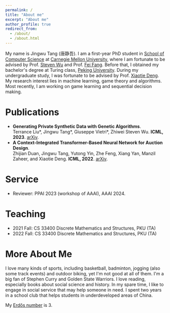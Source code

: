 ```yaml
---
permalink: /
title: "About me"
excerpt: "About me"
author_profile: true
redirect_from: 
  - /about/
  - /about.html
---
```


My name is Jingwu Tang (唐静吾). I am a first-year PhD student in [School of Computer Science](https://www.cs.cmu.edu/) at [Carnegie Mellon University](https://www.cmu.edu/), where I am fortunate to be advised by Prof. [Steven Wu](https://zstevenwu.com/) and Prof. [Fei Fang](https://feifang.info/). Before that, I obtained my bachelor's degree at Turing class, [Peking University](https://www.pku.edu.cn/). During my undergraduate study, I was fortunate to be advised by Prof. [Xiaotie Deng](https://cfcs.pku.edu.cn/english/people/faculty/xiaotiedeng/index.htm). My research interest lies in machine learning, game theory and algorithms. Most recently, I am working on game learning and sequential decision making.

# Publications
+ **Generating Private Synthetic Data with Genetic Algorithms**. <br>Terrance Liu\*, Jingwu Tang\*, Giuseppe Vietri\*, Zhiwei Steven Wu. **ICML, 2023**. [arXiv](https://arxiv.org/abs/2306.03257).
+ **A Context-Integrated Transformer-Based Neural Network for Auction Design**. <br>Zhijian Duan, Jingwu Tang, Yutong Yin, Zhe Feng, Xiang Yan, Manzil Zaheer, and Xiaotie Deng. **ICML, 2022**. [arXiv](https://arxiv.org/abs/2201.12489).


# Service
+ Reviewer: PPAI 2023 (workshop of AAAI), AAAI 2024.

# Teaching
+ 2021 Fall: CS 33400 Discrete Mathematics and Structures, PKU (TA)
+ 2022 Fall: CS 33400 Discrete Mathematics and Structures, PKU (TA)

# More About Me
I love many kinds of sports, including basketball, badminton, jogging (also some track events) and outdoor biking, yet I'm not good at all of them. I'm a big fan of Stephen Curry and Golden State Warriors.
I love reading, especially books about social science and history.
In my spare time, I like to engage in social service that may help someone in need. I spent two years in a school club that helps students in underdeveloped areas of China.

My [Erdős number](https://en.wikipedia.org/wiki/Erd%C5%91s_number) is 3.
